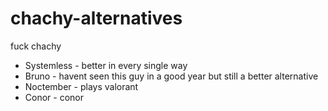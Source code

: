 # chachy-alternatives
fuck chachy


- Systemless - better in every single way
- Bruno - havent seen this guy in a good year but still a better alternative
- Noctember - plays valorant
- Conor - conor
